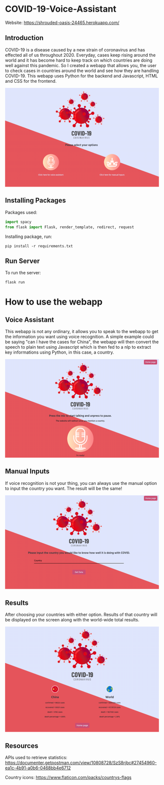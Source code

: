 # COVID-19-Voice-Assistant

Website: https://shrouded-oasis-24465.herokuapp.com/

Introduction
------------
COVID-19 is a disease caused by a new strain of coronavirus and has effected all of us throughout 2020. Everyday, cases keep rising around the world and it has become hard to keep track on which countries are doing well against this pandemic. So I created a webapp that allows you, the user to check cases in countries around the world and see how they are handling COVID-19. This webapp uses Python for the backend and Javascript, HTML and CSS for the frontend.

![](static/images/intro.png)

Installing Packages
-------------------
Packages used:

```python
import spacy
from flask import Flask, render_template, redirect, request
```

Installing package, run:

```terminal
pip install -r requirements.txt
```

Run Server
----------
To run the server: 

```
flask run
```

How to use the webapp
=====================

Voice Assistant
---------------
This webapp is not any ordinary, it allows you to speak to the webapp to get the information you want using voice recognition. A simple example could be saying "can I have the cases for China", the webapp will then convert the speech to plain text using Javascript which is then fed to a nlp to extract key informations using Python, in this case, a country.

![](static/images/voiceAssistant.png)

Manual Inputs
-------------
If voice recognition is not your thing, you can always use the manual option to input the country you want. The result will be the same!

![](static/images/manualInputs.png)

Results
-------
After choosing your countries with either option. Results of that country will be displayed on the screen along with the world-wide total results.

![](static/images/result.png)

Resources
---------
APIs used to retrieve statistics: https://documenter.getpostman.com/view/10808728/SzS8rjbc#27454960-ea1c-4b91-a0b6-0468bb4e6712

Country icons: https://www.flaticon.com/packs/countrys-flags

